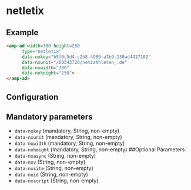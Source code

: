 <!---
Copyright 2016 The AMP HTML Authors. All Rights Reserved.

Licensed under the Apache License, Version 2.0 (the "License");
you may not use this file except in compliance with the License.
You may obtain a copy of the License at

      http://www.apache.org/licenses/LICENSE-2.0

Unless required by applicable law or agreed to in writing, software
distributed under the License is distributed on an "AS-IS" BASIS,
WITHOUT WARRANTIES OR CONDITIONS OF ANY KIND, either express or implied.
See the License for the specific language governing permissions and
limitations under the License.
-->

# netletix

## Example

```html
<amp-ad width=300 height=250
      type="netletix"
      data-nxkey="b5f0c5d4-c2b8-4989-a7b9-130ad4417102"
      data-nxunit="/60343726/netzathleten_.de"
      data-nxwidth="300"
      data-nxheight="250">
</amp-ad>
```

## Configuration

## Mandatory parameters
- ```data-nxkey``` (mandatory, String, non-empty)
- ```data-nxunit``` (mandatory, String, non-empty)
- ```data-nxwidth``` (mandatory, String, non-empty)
- ```data-nxheight``` (mandatory, String, non-empty)
##Optional Parameters 
- ```data-nxasync``` (String, non-empty)
- ```data-nxv``` (String, non-empty)
- ```data-nxsite``` (String, non-empty)
- ```data-nxid``` (String, non-empty)
- ```data-nxscript``` (String, non-empty)